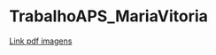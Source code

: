 # TrabalhoAPS_MariaVitoria

[Link pdf imagens](https://drive.google.com/drive/folders/1qjgHgmRZoY-1glxwclywmjTJnmcRqiNU?usp=sharing)
